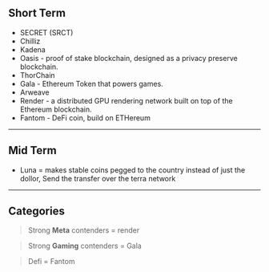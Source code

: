 

## Short Term
- SECRET (SRCT)
- Chilliz 
- Kadena
- Oasis - proof of stake blockchain, designed as a privacy preserve blockchain.  
- ThorChain
- Gala - Ethereum Token that powers games.
- Arweave
- Render -  a distributed GPU rendering network built on top of the Ethereum blockchain.
- Fantom - DeFi coin, build on ETHereum
  
---
## Mid Term

- Luna = makes stable coins pegged to the country instead of just the dollor, Send the transfer over the terra network
---
## Categories

> Strong **Meta** contenders = render

>  Strong **Gaming** contenders = Gala 

> Defi  = Fantom